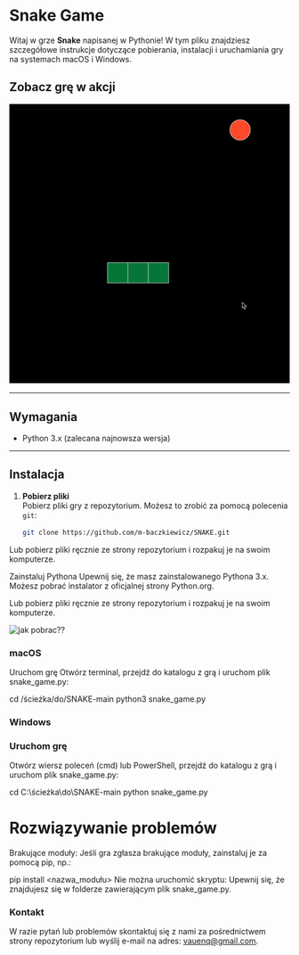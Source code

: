 # Snake Game

Witaj w grze **Snake** napisanej w Pythonie! W tym pliku znajdziesz szczegółowe instrukcje dotyczące pobierania, instalacji i uruchamiania gry na systemach macOS i Windows.

## Zobacz grę w akcji

![Snake Game](snake_game.gif)

---

## Wymagania

- Python 3.x (zalecana najnowsza wersja)

---

## Instalacja

1. **Pobierz pliki**  
   Pobierz pliki gry z repozytorium. Możesz to zrobić za pomocą polecenia `git`:
   ```sh
   git clone https://github.com/m-baczkiewicz/SNAKE.git

Lub pobierz pliki ręcznie ze strony repozytorium i rozpakuj je na swoim komputerze.

Zainstaluj Pythona
Upewnij się, że masz zainstalowanego Pythona 3.x. Możesz pobrać instalator z oficjalnej strony Python.org.


Lub pobierz pliki ręcznie ze strony repozytorium i rozpakuj je na swoim komputerze.

![jak pobrac??](instrukcja.png)


### macOS

Uruchom grę
Otwórz terminal, przejdź do katalogu z grą i uruchom plik snake_game.py:

cd /ścieżka/do/SNAKE-main python3 snake_game.py

### Windows

### Uruchom grę
Otwórz wiersz poleceń (cmd) lub PowerShell, przejdź do katalogu z grą i uruchom plik snake_game.py:

cd C:\ścieżka\do\SNAKE-main python snake_game.py

# Rozwiązywanie problemów
Brakujące moduły: Jeśli gra zgłasza brakujące moduły, zainstaluj je za pomocą pip, np.:

pip install <nazwa_modułu>
Nie można uruchomić skryptu: Upewnij się, że znajdujesz się w folderze zawierającym plik snake_game.py.

### Kontakt
W razie pytań lub problemów skontaktuj się z nami za pośrednictwem strony repozytorium lub wyślij e-mail na adres: vauenq@gmail.com.

